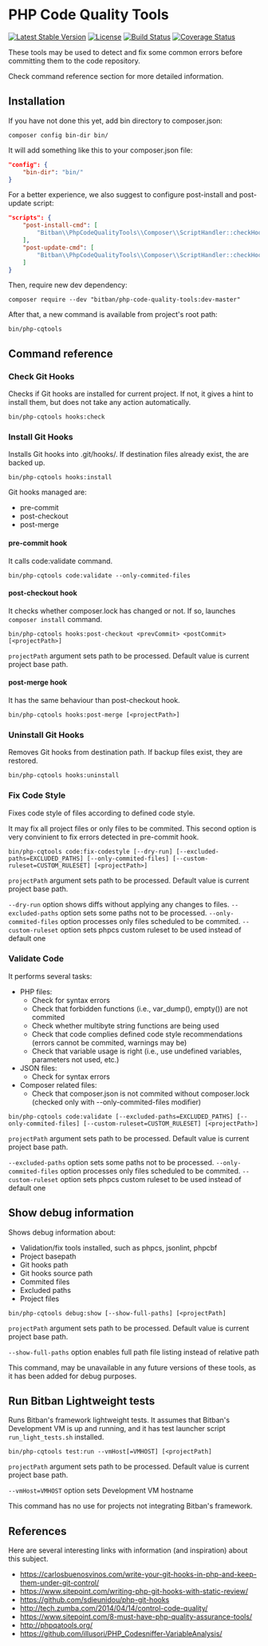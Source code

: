 # PHP Code Quality Tools

[![Latest Stable Version](https://poser.pugx.org/bitban/php-code-quality-tools/v/stable)](https://packagist.org/packages/bitban/php-code-quality-tools)
[![License](https://poser.pugx.org/bitban/php-code-quality-tools/license)](https://packagist.org/packages/bitban/php-code-quality-tools)
[![Build Status](https://travis-ci.org/bitban/php-code-quality-tools.svg?branch=master)](https://travis-ci.org/bitban/php-code-quality-tools)
[![Coverage Status](https://coveralls.io/repos/github/bitban/php-code-quality-tools/badge.svg?branch=master)](https://coveralls.io/github/bitban/php-code-quality-tools?branch=master)

These tools may be used to detect and fix some common errors before committing them to the code repository.

Check command reference section for more detailed information.

## Installation

If you have not done this yet, add bin directory to composer.json:

`composer config bin-dir bin/`

It will add something like this to your composer.json file:

```json
"config": {
    "bin-dir": "bin/"
}
```
For a better experience, we also suggest to configure post-install and post-update script:

```json
"scripts": {
    "post-install-cmd": [
        "Bitban\\PhpCodeQualityTools\\Composer\\ScriptHandler::checkHooks"
    ],
    "post-update-cmd": [
        "Bitban\\PhpCodeQualityTools\\Composer\\ScriptHandler::checkHooks"
    ]
}
```

Then, require new dev dependency:

`composer require --dev "bitban/php-code-quality-tools:dev-master"`

After that, a new command is available from project's root path:

`bin/php-cqtools`

## Command reference

### Check Git Hooks

Checks if Git hooks are installed for current project. If not, it gives a hint to install them, but does not take any action automatically.

`bin/php-cqtools hooks:check`

### Install Git Hooks

Installs Git hooks into .git/hooks/. If destination files already exist, the are backed up.

`bin/php-cqtools hooks:install`

Git hooks managed are:

* pre-commit
* post-checkout
* post-merge

#### pre-commit hook

It calls code:validate command.

`bin/php-cqtools code:validate --only-commited-files`

#### post-checkout hook

It checks whether composer.lock has changed or not. If so, launches `composer install` command.

`bin/php-cqtools hooks:post-checkout <prevCommit> <postCommit> [<projectPath>]`

`projectPath` argument sets path to be processed. Default value is current project base path.

#### post-merge hook

It has the same behaviour than post-checkout hook.

`bin/php-cqtools hooks:post-merge [<projectPath>]`

### Uninstall Git Hooks

Removes Git hooks from destination path. If backup files exist, they are restored.

`bin/php-cqtools hooks:uninstall`

### Fix Code Style

Fixes code style of files according to defined code style.

It may fix all project files or only files to be commited. This second option is very convinient to fix errors detected in pre-commit hook.

`bin/php-cqtools code:fix-codestyle [--dry-run] [--excluded-paths=EXCLUDED_PATHS] [--only-commited-files] [--custom-ruleset=CUSTOM_RULESET] [<projectPath>]`

`projectPath` argument sets path to be processed. Default value is current project base path. 

`--dry-run` option shows diffs without applying any changes to files.
`--excluded-paths` option sets some paths not to be processed.
`--only-commited-files` option processes only files scheduled to be commited.
`--custom-ruleset` option sets phpcs custom ruleset to be used instead of default one

### Validate Code

It performs several tasks:

* PHP files:
  * Check for syntax errors
  * Check that forbidden functions (i.e., var_dump(), empty()) are not commited
  * Check whether multibyte string functions are being used
  * Check that code complies defined code style recommendations (errors cannot be commited, warnings may be)
  * Check that variable usage is right (i.e., use undefined variables, parameters not used, etc.)
* JSON files:
  * Check for syntax errors
* Composer related files:
  * Check that composer.json is not commited without composer.lock (checked only with --only-commited-files modifier)

`bin/php-cqtools code:validate [--excluded-paths=EXCLUDED_PATHS] [--only-commited-files] [--custom-ruleset=CUSTOM_RULESET] [<projectPath>]`

`projectPath` argument sets path to be processed. Default value is current project base path.

`--excluded-paths` option sets some paths not to be processed.
`--only-commited-files` option processes only files scheduled to be commited.
`--custom-ruleset` option sets phpcs custom ruleset to be used instead of default one

## Show debug information

Shows debug information about:

* Validation/fix tools installed, such as phpcs, jsonlint, phpcbf
* Project basepath
* Git hooks path
* Git hooks source path
* Commited files
* Excluded paths
* Project files

`bin/php-cqtools debug:show [--show-full-paths] [<projectPath]`

`projectPath` argument sets path to be processed. Default value is current project base path.

`--show-full-paths` option enables full path file listing instead of relative path

This command, may be unavailable in any future versions of these tools, as it has been added for debug purposes.

## Run Bitban Lightweight tests

Runs Bitban's framework lightweight tests. It assumes that Bitban's Development VM is up and running, and it has test launcher script `run_light_tests.sh` installed. 

`bin/php-cqtools test:run --vmHost[=VMHOST] [<projectPath]`

`projectPath` argument sets path to be processed. Default value is current project base path.

`--vmHost=VMHOST` option sets Development VM hostname

This command has no use for projects not integrating Bitban's framework.

## References

Here are several interesting links with information (and inspiration) about this subject.

* https://carlosbuenosvinos.com/write-your-git-hooks-in-php-and-keep-them-under-git-control/
* https://www.sitepoint.com/writing-php-git-hooks-with-static-review/
* https://github.com/sdieunidou/php-git-hooks
* http://tech.zumba.com/2014/04/14/control-code-quality/
* https://www.sitepoint.com/8-must-have-php-quality-assurance-tools/
* http://phpqatools.org/
* https://github.com/illusori/PHP_Codesniffer-VariableAnalysis/
